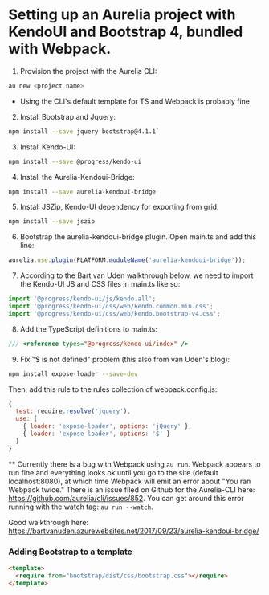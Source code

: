 # Setting up an Aurelia project with KendoUI and Bootstrap 4, bundled with Webpack.

1. Provision the project with the Aurelia CLI: 
```bash
au new <project name>
```
  * Using the CLI's default template for TS and Webpack is probably fine
2. Install Bootstrap and Jquery: 
```bash
npm install --save jquery bootstrap@4.1.1`
```
3. Install Kendo-UI:
```bash
npm install --save @progress/kendo-ui
```
4. Install the Aurelia-Kendoui-Bridge:
```bash
npm install --save aurelia-kendoui-bridge
```
5. Install JSZip, Kendo-UI dependency for exporting from grid:
```bash
npm install --save jszip
```
6. Bootstrap the aurelia-kendoui-bridge plugin. Open main.ts and add this line:
```typescript
aurelia.use.plugin(PLATFORM.moduleName('aurelia-kendoui-bridge'));
```
7. According to the Bart van Uden walkthrough below, we need to import the Kendo-UI JS and CSS files in main.ts like so:
```typescript
import '@progress/kendo-ui/js/kendo.all';
import '@progress/kendo-ui/css/web/kendo.common.min.css';
import '@progress/kendo-ui/css/web/kendo.bootstrap-v4.css';
```
8. Add the TypeScript definitions to main.ts:
```typescript
/// <reference types="@progress/kendo-ui/index" />
```
9. Fix "$ is not defined" problem (this also from van Uden's blog):
```bash
npm install expose-loader --save-dev
```
Then, add this rule to the rules collection of webpack.config.js:
```javascript
{
  test: require.resolve('jquery'),
  use: [
    { loader: 'expose-loader', options: 'jQuery' },
    { loader: 'expose-loader', options: '$' }
  ]
}
```

** Currently there is a bug with Webpack using `au run`. Webpack appears to run fine and everything looks ok until you go to the site (default localhost:8080), at which time Webpack will emit an error about "You ran Webpack twice." There is an issue filed on Github for the Aurelia-CLI here: https://github.com/aurelia/cli/issues/852. You can get around this error running with the watch tag: `au run --watch`.

Good walkthrough here: https://bartvanuden.azurewebsites.net/2017/09/23/aurelia-kendoui-bridge/

### Adding Bootstrap to a template

```html
<template>
  <require from="bootstrap/dist/css/bootstrap.css"></require>
</template>
```

